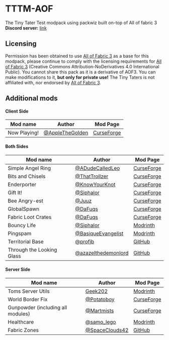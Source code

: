 # TTTM-AOF
The Tiny Tater Test modpack using packwiz built on-top of All of fabric 3  
**Discord server:** [link](https://discord.gg/YeXshh3sKE)

## Licensing
Permission has been obtained to use [All of Fabric 3](https://www.curseforge.com/minecraft/modpacks/all-of-fabric-3) as a base for this modpack, please continue to comply with the licensing requirements for [All of Fabric 3](https://www.curseforge.com/minecraft/modpacks/all-of-fabric-3) (Creative Commons Attribution-NoDerivatives 4.0 International Public). You cannot share this pack as it is a derivative of AOF3. You can make modifications to it, **but only for private use!** The Tiny Taters is not affiliated with, nor endorsed by [All of Fabric 3](https://www.curseforge.com/minecraft/modpacks/all-of-fabric-3).

## Additional mods

#### Client Side
| Mod name | Author | Mod Page |
| -------- | ------ | -------- |
| Now Playing! | [@AppleTheGolden](https://github.com/Scotsguy) | [CurseForge](https://www.curseforge.com/minecraft/mc-mods/now-playing) |


#### Both Sides
| Mod name | Author | Mod Page |
| -------- | ------ | -------- |
| Simple Angel Ring | [@ADudeCalledLeo](https://github.com/Leo40Git) | [CurseForge](https://www.curseforge.com/minecraft/mc-mods/simple-angel-ring) |
| Bits and Chisels | [@ThatTrollzer](https://github.com/CoolMineman) | [CurseForge](https://www.curseforge.com/minecraft/mc-mods/bits-and-chisels) |
| Enderporter | [@KnowYourKnot](https://github.com/knowyourknot) | [CurseForge](https://www.curseforge.com/minecraft/mc-mods/knowyourknot-enderporter) |
| Gift It! | [@Siphalor](https://github.com/Siphalor) | [CurseForge](https://www.curseforge.com/minecraft/mc-mods/gift-it) |
| Bee Angry-est | [@Juuz](https://github.com/Juuxel) | [CurseForge](https://www.curseforge.com/minecraft/mc-mods/bee-angry-est) |
| GlobalSpawn | [@DaFuqs](https://github.com/DaFuqs) | [CurseForge](https://www.curseforge.com/minecraft/mc-mods/globalspawn) |
| Fabric Loot Crates | [@DaFuqs](https://github.com/DaFuqs) | [CurseForge](https://www.curseforge.com/minecraft/mc-mods/fabric-loot-crates) |
| Bouncy Life | [@Siphalor](https://github.com/Siphalor) | [Modrinth](https://www.modrinth.com/mod/bouncy-life) |
| Pingspam | [@BasiqueEvangelist](https://github.com/BasiqueEvangelist) | [Modrinth](https://www.modrinth.com/mod/pingspam) |
| Territorial Base | [@profjb](https://github.com/profjb58) | [GitHub](https://github.com/Archydra-Studios/territorial-base) |
| Through the Looking Glass | [@azazelthedemonlord](https://github.com/Dragonoidzero) | [GitHub](https://github.com/Archydra-Studios/through-the-looking-glass) |

#### Server Side
| Mod name | Author | Mod Page |
| -------- | ------ | -------- |
| Toms Server Utils | [Geek202](https://github.com/Geek202) | [Modrinth](https://modrinth.com/mod/toms-server-utils) |
| World Border Fix | [@Potatoboy](https://github.com/PotatoPresident) | [CurseForge](https://www.curseforge.com/minecraft/mc-mods/world-border-fix) |
| Gunpowder (including all modules) | [@Martmists](https://github.com/gunpowder-mc) | [CurseForge](https://www.curseforge.com/minecraft/mc-mods/gunpowder-mc) |
| Healthcare | [@samo_lego](https://github.com/samolego) | [Modrinth](https://www.modrinth.com/mod/healthcare) |
| Fabric Zones | [@SpaceClouds42](https://github.com/SpaceClouds42) | [GitHub](https://www.github.com/SpaceClouds42/FabricZones) |


